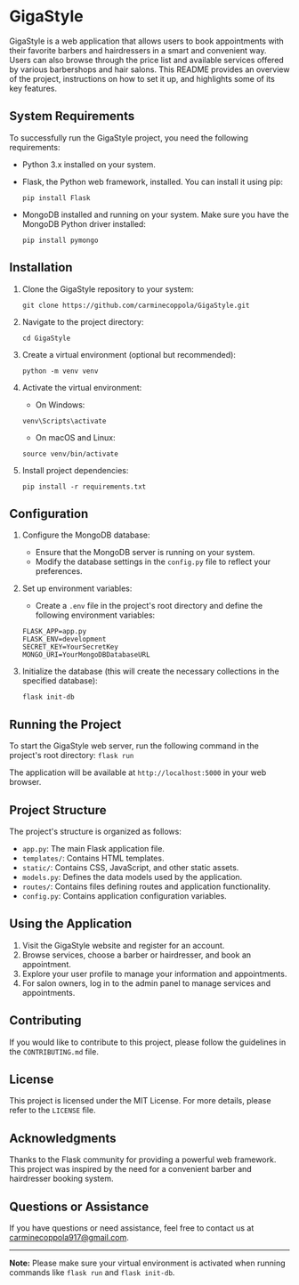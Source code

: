 # GigaStyle

GigaStyle is a web application that allows users to book appointments with their favorite barbers and hairdressers in a smart and convenient way. Users can also browse through the price list and available services offered by various barbershops and hair salons. This README provides an overview of the project, instructions on how to set it up, and highlights some of its key features.

## System Requirements

To successfully run the GigaStyle project, you need the following requirements:

- Python 3.x installed on your system.
- Flask, the Python web framework, installed. You can install it using pip:

    ```
    pip install Flask
    ```

- MongoDB installed and running on your system. Make sure you have the MongoDB Python driver installed:

    ```
    pip install pymongo
    ```

## Installation

1. Clone the GigaStyle repository to your system:

    ```
    git clone https://github.com/carminecoppola/GigaStyle.git
    ```

2. Navigate to the project directory:

    ```
    cd GigaStyle
    ```

3. Create a virtual environment (optional but recommended):

    ```
    python -m venv venv
    ```

4. Activate the virtual environment:

    - On Windows:

    ```
    venv\Scripts\activate
    ```

    - On macOS and Linux:

    ```
    source venv/bin/activate
    ```

5. Install project dependencies:

    ```
    pip install -r requirements.txt
    ```

## Configuration

1. Configure the MongoDB database:
    - Ensure that the MongoDB server is running on your system.
    - Modify the database settings in the `config.py` file to reflect your preferences.

2. Set up environment variables:
    - Create a `.env` file in the project's root directory and define the following environment variables:

    ```
    FLASK_APP=app.py
    FLASK_ENV=development
    SECRET_KEY=YourSecretKey
    MONGO_URI=YourMongoDBDatabaseURL
    ```

3. Initialize the database (this will create the necessary collections in the specified database):

    ```
    flask init-db
    ```

## Running the Project

To start the GigaStyle web server, run the following command in the project's root directory:
    ```
    flask run
    ```

The application will be available at `http://localhost:5000` in your web browser.

## Project Structure

The project's structure is organized as follows:

- `app.py`: The main Flask application file.
- `templates/`: Contains HTML templates.
- `static/`: Contains CSS, JavaScript, and other static assets.
- `models.py`: Defines the data models used by the application.
- `routes/`: Contains files defining routes and application functionality.
- `config.py`: Contains application configuration variables.

## Using the Application

1. Visit the GigaStyle website and register for an account.
2. Browse services, choose a barber or hairdresser, and book an appointment.
3. Explore your user profile to manage your information and appointments.
4. For salon owners, log in to the admin panel to manage services and appointments.

## Contributing

If you would like to contribute to this project, please follow the guidelines in the `CONTRIBUTING.md` file.

## License

This project is licensed under the MIT License. For more details, please refer to the `LICENSE` file.

## Acknowledgments

Thanks to the Flask community for providing a powerful web framework. This project was inspired by the need for a convenient barber and hairdresser booking system.


## Questions or Assistance

If you have questions or need assistance, feel free to contact us at [carminecoppola917@gmail.com](mailto:your@email.com).

---

**Note:** Please make sure your virtual environment is activated when running commands like `flask run` and `flask init-db`.
